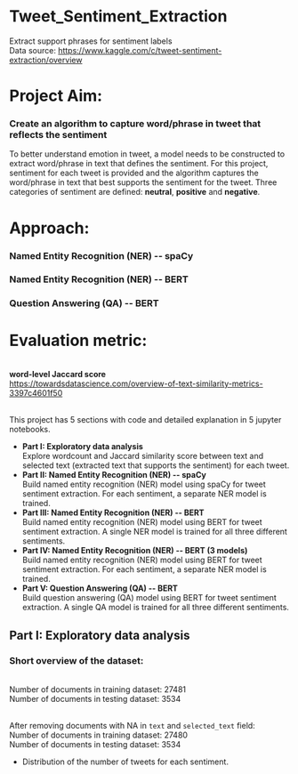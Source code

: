 # Tweet_Sentiment_Extraction
Extract support phrases for sentiment labels
<br>Data source: https://www.kaggle.com/c/tweet-sentiment-extraction/overview

# Project Aim:
### Create an algorithm to capture word/phrase in tweet that reflects the sentiment
To better understand emotion in tweet, a model needs to be constructed to extract word/phrase in text that defines the sentiment. For this project, sentiment for each tweet is provided and the algorithm captures the word/phrase in text that best supports the sentiment for the tweet. Three categories of sentiment are defined: **neutral**, **positive** and **negative**.

# Approach:
### Named Entity Recognition (NER) -- spaCy
### Named Entity Recognition (NER) -- BERT
### Question Answering (QA) -- BERT

# Evaluation metric:
<br>**word-level Jaccard score**
<br>https://towardsdatascience.com/overview-of-text-similarity-metrics-3397c4601f50

<br>This project has 5 sections with code and detailed explanation in 5 jupyter notebooks.

* **Part I: Exploratory data analysis**
<br>Explore wordcount and Jaccard similarity score between text and selected text (extracted text that supports the sentiment) for each tweet.
* **Part II: Named Entity Recognition (NER) -- spaCy**
<br>Build named entity recognition (NER) model using spaCy for tweet sentiment extraction. For each sentiment, a separate NER model is trained.
* **Part III: Named Entity Recognition (NER) -- BERT**
<br>Build named entity recognition (NER) model using BERT for tweet sentiment extraction. A single NER model is trained for all three different sentiments.
* **Part IV: Named Entity Recognition (NER) -- BERT (3 models)**
<br>Build named entity recognition (NER) model using BERT for tweet sentiment extraction. For each sentiment, a separate NER model is trained.
* **Part V: Question Answering (QA) -- BERT**
<br>Build question answering (QA) model using BERT for tweet sentiment extraction. A single QA model is trained for all three different sentiments.

## Part I: Exploratory data analysis
### Short overview of the dataset:
<br>Number of documents in training dataset: 27481
<br>Number of documents in testing dataset: 3534

<br>After removing documents with NA in `text` and `selected_text` field:
<br>Number of documents in training dataset: 27480
<br>Number of documents in testing dataset: 3534

* Distribution of the number of tweets for each sentiment.





